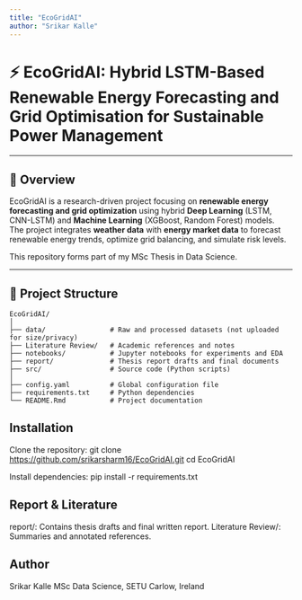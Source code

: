 ```yaml
---
title: "EcoGridAI"
author: "Srikar Kalle"
---
```


# ⚡ EcoGridAI: Hybrid LSTM-Based Renewable Energy Forecasting and Grid Optimisation for Sustainable Power Management

---

## 📖 Overview
EcoGridAI is a research-driven project focusing on **renewable energy forecasting and grid optimization** using hybrid **Deep Learning** (LSTM, CNN-LSTM) and **Machine Learning** (XGBoost, Random Forest) models.  
The project integrates **weather data** with **energy market data** to forecast renewable energy trends, optimize grid balancing, and simulate risk levels.  

This repository forms part of my MSc Thesis in Data Science.

---

## 📂 Project Structure

```plaintext
EcoGridAI/
│
├── data/                # Raw and processed datasets (not uploaded for size/privacy)
├── Literature Review/   # Academic references and notes
├── notebooks/           # Jupyter notebooks for experiments and EDA
├── report/              # Thesis report drafts and final documents
├── src/                 # Source code (Python scripts)
│
├── config.yaml          # Global configuration file
├── requirements.txt     # Python dependencies
└── README.Rmd           # Project documentation
```

## Installation

Clone the repository:
git clone https://github.com/srikarsharm16/EcoGridAI.git
cd EcoGridAI

Install dependencies:
pip install -r requirements.txt

## Report & Literature

report/: Contains thesis drafts and final written report.
Literature Review/: Summaries and annotated references.

## Author
Srikar Kalle
MSc Data Science, SETU Carlow, Ireland
